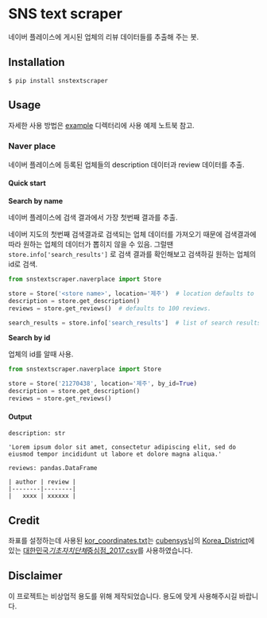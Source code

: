 # SNS text scraper

네이버 플레이스에 게시된 업체의 리뷰 데이터들를 추출해 주는 봇.

## Installation

```shell
$ pip install snstextscraper
```

## Usage

자세한 사용 방법은 [example](https://github.com/cho2ji/sns-text-scraper/tree/master/example) 디렉터리에 사용 예제 노트북 참고.

### Naver place

네이버 플레이스에 등록된 업체들의 description 데이터과 review 데이터를 추출.

#### Quick start

**Search by name**

네이버 플레이스에 검색 결과에서 가장 첫번째 결과를 추출.

네이버 지도의 첫번째 검색결과로 검색되는 업체 데이터를 가져오기 때문에 검색결과에 따라 원하는 업체의 데이터가 뽑히지 않을 수 있음. 그럴땐 `store.info['search_results']` 로 검색 결과를 확인해보고 검색하길 원하는 업체의 id로 검색.

```python
from snstextscraper.naverplace import Store

store = Store('<store name>', location='제주')  # location defaults to '서울'
description = store.get_description()
reviews = store.get_reviews()  # defaults to 100 reviews.

search_results = store.info['search_results']  # list of search results
```

**Search by id**

업체의 id를 알때 사용.

```python
from snstextscraper.naverplace import Store

store = Store('21270438', location='제주', by_id=True)
description = store.get_description()
reviews = store.get_reviews()
```

#### Output

```
description: str

'Lorem ipsum dolor sit amet, consectetur adipiscing elit, sed do eiusmod tempor incididunt ut labore et dolore magna aliqua.'

reviews: pandas.DataFrame

| author | review |
|--------|--------|
|   xxxx | xxxxxx |
```

## Credit

좌표를 설정하는데 사용된 [kor_coordinates.txt](https://github.com/cho2ji/sns-text-scraper/blob/master/data/kor_coordinates.txt)는 [cubensys](https://github.com/cubensys)님의 [Korea_District](https://github.com/cubensys/Korea_District)에 있는 [대한민국*기초자치단체*중심점\_2017.csv](https://github.com/cubensys/Korea_District/blob/master/2_%EB%8C%80%ED%95%9C%EB%AF%BC%EA%B5%AD_%EA%B8%B0%EC%B4%88%EC%9E%90%EC%B9%98%EB%8B%A8%EC%B2%B4/%EB%8C%80%ED%95%9C%EB%AF%BC%EA%B5%AD_%EA%B8%B0%EC%B4%88%EC%9E%90%EC%B9%98%EB%8B%A8%EC%B2%B4_%EC%A4%91%EC%8B%AC%EC%A0%90_2017.csv)를 사용하였습니다.

## Disclaimer

이 프로젝트는 비상업적 용도를 위해 제작되었습니다. 용도에 맞게 사용해주시길 바랍니다.
